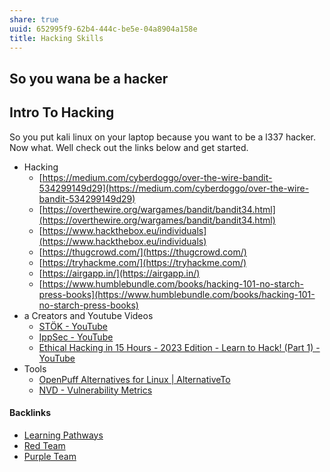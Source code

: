 ```yaml
---
share: true
uuid: 652995f9-62b4-444c-be5e-04a8904a158e
title: Hacking Skills
---
```

## So you wana be a hacker

## Intro To Hacking

So you put kali linux on your laptop because you want to be a l337 hacker. Now what. Well check out the links below and get started.

* Hacking
	* [https://medium.com/cyberdoggo/over-the-wire-bandit-534299149d29](https://medium.com/cyberdoggo/over-the-wire-bandit-534299149d29)
	* [https://overthewire.org/wargames/bandit/bandit34.html](https://overthewire.org/wargames/bandit/bandit34.html)
	* [https://www.hackthebox.eu/individuals](https://www.hackthebox.eu/individuals)
	* [https://thugcrowd.com/](https://thugcrowd.com/)
	* [https://tryhackme.com/](https://tryhackme.com/)
	* [https://airgapp.in/](https://airgapp.in/)
	* [https://www.humblebundle.com/books/hacking-101-no-starch-press-books](https://www.humblebundle.com/books/hacking-101-no-starch-press-books)
* a Creators and Youtube Videos
	* [STÖK - YouTube](https://www.youtube.com/c/STOKfredrik/videos)
	* [IppSec - YouTube](https://www.youtube.com/channel/UCa6eh7gCkpPo5XXUDfygQQA)
	* [Ethical Hacking in 15 Hours - 2023 Edition - Learn to Hack! (Part 1) - YouTube](https://www.youtube.com/watch?v=3FNYvj2U0HM)
* Tools
	* [OpenPuff Alternatives for Linux | AlternativeTo](https://alternativeto.net/software/openpuff/?platform=linux)
	* [NVD - Vulnerability Metrics](https://nvd.nist.gov/vuln-metrics)


#### Backlinks

* [Learning Pathways](/10708552-def9-4391-9126-8a4f53cb5e00)
* [Red Team](/f14a4d51-7ccb-41fd-bbf0-1a2e6ba9a7ab)
* [Purple Team](/a3a2ab8b-1491-4d08-ae6b-0c53c064e246)